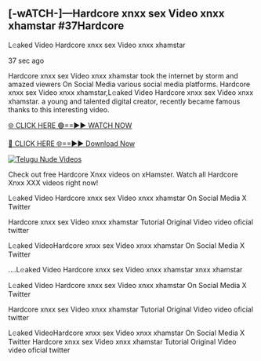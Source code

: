 ## [-wATCH-]—Hardcore xnxx sex Video xnxx xhamstar #37Hardcore

L𝚎aked Video Hardcore xnxx sex Video xnxx xhamstar

37 sec ago 

Hardcore xnxx sex Video xnxx xhamstar took the internet by storm and amazed viewers On Social Media various social media platforms. Hardcore xnxx sex Video xnxx xhamstar,L𝚎aked Video Hardcore xnxx sex Video xnxx xhamstar. a young and talented digital creator, recently became famous thanks to this interesting video.

[🌐 CLICK HERE 🟢==►► WATCH NOW](https://russelviperHardcore.blogspot.com/p/valo-video.html)

[🔴 CLICK HERE 🌐==►► Download Now](https://russelviperHardcore.blogspot.com/p/valo-video.html)

[![Telugu Nude Videos](https://i.imgur.com/dJHk4Zq.gif)](https://russelviperHardcore.blogspot.com/p/valo-video.html)

Check out free Hardcore Xnxx videos on xHamster. Watch all Hardcore Xnxx XXX videos right now!

L𝚎aked Video Hardcore xnxx sex Video xnxx xhamstar On Social Media X Twitter

Hardcore xnxx sex Video xnxx xhamstar Tutorial Original Video video oficial twitter

L𝚎aked VideoHardcore xnxx sex Video xnxx xhamstar On Social Media X Twitter

....L𝚎aked Video Hardcore xnxx sex Video xnxx xhamstar xnxx xhamstar

L𝚎aked Video Hardcore xnxx sex Video xnxx xhamstar On Social Media X Twitter

Hardcore xnxx sex Video xnxx xhamstar Tutorial Original Video video oficial twitter

L𝚎aked VideoHardcore xnxx sex Video xnxx xhamstar On Social Media X Twitter
Hardcore xnxx sex Video xnxx xhamstar Tutorial Original Video video oficial twitter